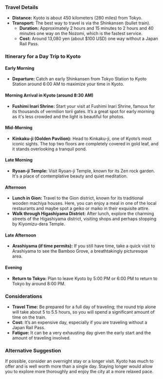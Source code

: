 ### Travel Details

*   **Distance:** Kyoto is about 450 kilometers (280 miles) from Tokyo.
*   **Transport:** The best way to travel is via the Shinkansen (bullet train).
    *   **Duration:** Approximately 2 hours and 15 minutes to 2 hours and 40 minutes one way on the Nozomi, which is the fastest service.
    *   **Cost:** Around 13,080 yen (about $100 USD) one way without a Japan Rail Pass.

### Itinerary for a Day Trip to Kyoto

#### Early Morning

*   **Departure:** Catch an early Shinkansen from Tokyo Station to Kyoto Station around 6:00 AM to maximize your time in Kyoto.

#### Morning Arrival in Kyoto (around 8:30 AM)

*   **Fushimi Inari Shrine:** Start your visit at Fushimi Inari Shrine, famous for its thousands of vermilion torii gates. It’s a great spot for early morning as it's less crowded and the light is beautiful for photos.

#### Mid-Morning

*   **Kinkaku-ji (Golden Pavilion):** Head to Kinkaku-ji, one of Kyoto’s most iconic sights. The top two floors are completely covered in gold leaf, and it stands overlooking a tranquil pond.

#### Late Morning

*   **Ryoan-ji Temple:** Visit Ryoan-ji Temple, known for its Zen rock garden. It's a place of contemplative beauty and quiet meditation.

#### Afternoon

*   **Lunch in Gion:** Travel to the Gion district, known for its traditional wooden machiya houses. Here, you can enjoy a meal in one of the local restaurants and maybe spot a geiko or maiko in their exquisite attire.
*   **Walk through Higashiyama District:** After lunch, explore the charming streets of the Higashiyama district, visiting shops and perhaps stopping by Kiyomizu-dera Temple.

#### Late Afternoon

*   **Arashiyama (if time permits):** If you still have time, take a quick visit to Arashiyama to see the Bamboo Grove, a breathtakingly picturesque area.

#### Evening

*   **Return to Tokyo:** Plan to leave Kyoto by 5:00 PM or 6:00 PM to return to Tokyo by around 8:00 PM.

### Considerations

*   **Travel Time:** Be prepared for a full day of traveling; the round trip alone will take about 5 to 5.5 hours, so you will spend a significant amount of time on the train.
*   **Cost:** It’s an expensive day, especially if you are traveling without a Japan Rail Pass.
*   **Fatigue:** It can be a very exhausting day given the early start and the amount of traveling involved.

### Alternative Suggestion

If possible, consider an overnight stay or a longer visit. Kyoto has much to offer and is well worth more than a single day. Staying longer would allow you to explore more thoroughly and enjoy the city at a more relaxed pace.

